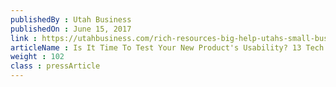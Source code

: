 ```yaml
---
publishedBy : Utah Business
publishedOn : June 15, 2017
link : https://utahbusiness.com/rich-resources-big-help-utahs-small-businesses/
articleName : Is It Time To Test Your New Product's Usability? 13 Tech Experts Weigh In
weight : 102 
class : pressArticle
---
```


